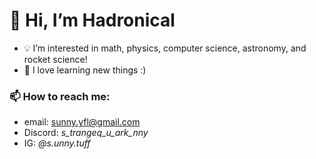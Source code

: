# 👋 Hi, I’m Hadronical

- 💡 I’m interested in math, physics, computer science, astronomy, and rocket science!
- 🌱 I love learning new things :)

### 📫 How to reach me:
- email: sunny.yfl@gmail.com
- Discord: *s_trangeq_u_ark_nny*
- IG: *@s.unny.tuff*

